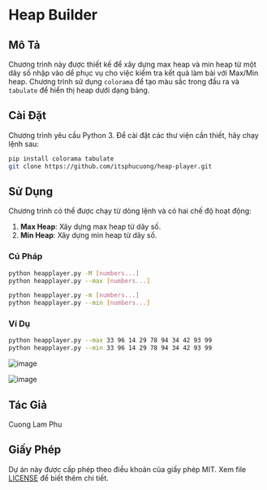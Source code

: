 
# Heap Builder

## Mô Tả
Chương trình này được thiết kế để xây dựng max heap và min heap từ một dãy số nhập vào dể phục vụ cho việc kiểm tra kết quả làm bài với Max/Min heap. Chương trình sử dụng `colorama` để tạo màu sắc trong đầu ra và `tabulate` để hiển thị heap dưới dạng bảng.

## Cài Đặt
Chương trình yêu cầu Python 3. Để cài đặt các thư viện cần thiết, hãy chạy lệnh sau:

```bash
pip install colorama tabulate
git clone https://github.com/itsphucuong/heap-player.git
```

## Sử Dụng
Chương trình có thể được chạy từ dòng lệnh và có hai chế độ hoạt động:

1. **Max Heap**: Xây dựng max heap từ dãy số.
2. **Min Heap**: Xây dựng min heap từ dãy số.

### Cú Pháp
```bash
python heapplayer.py -M [numbers...]
python heapplayer.py --max [numbers...]

python heapplayer.py -m [numbers...]
python heapplayer.py --min [numbers...]
```

### Ví Dụ
```bash
python heapplayer.py --max 33 96 14 29 78 94 34 42 93 99
python heapplayer.py --min 33 96 14 29 78 94 34 42 93 99
```
![image](https://github.com/itsphucuong/heap-player/assets/118279100/5782522d-fe04-4901-925a-9c876032d648)

![image](https://github.com/itsphucuong/heap-player/assets/118279100/4e99fd7a-a942-49a6-b50e-4741bd4c3599)


## Tác Giả
Cuong Lam Phu

## Giấy Phép
Dự án này được cấp phép theo điều khoản của giấy phép MIT. Xem file [LICENSE](LICENSE) để biết thêm chi tiết.
